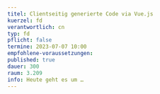 ```yaml
---
titel: Clientseitig generierte Code via Vue.js
kuerzel: fd
verantwortlich: cn
typ: fd
pflicht: false
termine: 2023-07-07 10:00
empfohlene-voraussetzungen: 
published: true
dauer: 300
raum: 3.209
info: Heute geht es um …
---
```


